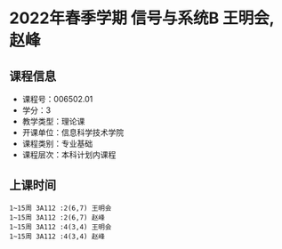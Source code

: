# 2022年春季学期 信号与系统B 王明会, 赵峰






## 课程信息

- 课程号：006502.01
- 学分：3
- 教学类型：理论课
- 开课单位：信息科学技术学院
- 课程类别：专业基础
- 课程层次：本科计划内课程

## 上课时间

```
1~15周 3A112 :2(6,7) 王明会
1~15周 3A112 :2(6,7) 赵峰
1~15周 3A112 :4(3,4) 王明会
1~15周 3A112 :4(3,4) 赵峰
```

